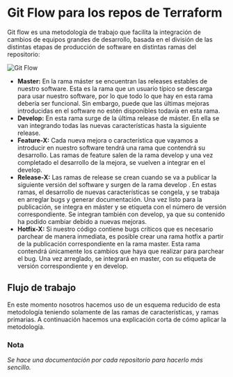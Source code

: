 # Git Flow para los repos de Terraform
Git flow es una metodología de trabajo que facilita la integración de cambios de equipos grandes de desarrollo, basada en el división de las distintas etapas de producción de software en distintas ramas del repositorio:
 
 
![Git Flow](../../img/gitflow1.svg)
<!-- ![Git Flow](../../../img/git_flow_explanation.svg) -->
 
* **Master:** En la rama máster se encuentran las releases estables de nuestro software. Esta es la rama que un usuario típico se descarga para usar nuestro software, por lo que todo lo que hay en esta rama debería ser funcional. Sin embargo, puede que las últimas mejoras introducidas en el software no estén disponibles todavía en esta rama.
* **Develop:** En esta rama surge de la última release de máster. En ella se van integrando todas las nuevas características hasta la siguiente release.
* **Feature-X:** Cada nueva mejora o característica que vayamos a introducir en nuestro software tendrá una rama que contendrá su desarrollo. Las ramas de feature salen de la rama develop y una vez completado el desarrollo de la mejora, se vuelven a integrar en el develop.
* **Release-X:** Las ramas de release se crean cuando se va a publicar la siguiente versión del software y surgen de la rama develop . En estas ramas, el desarrollo de nuevas características se congela, y se trabaja en arreglar bugs y generar documentación. Una vez listo para la publicación, se integra en máster y se etiqueta con el número de versión correspondiente. Se integran también con develop, ya que su contenido ha podido cambiar debido a nuevas mejoras.
* **Hotfix-X:** Si nuestro código contiene bugs críticos que es necesario parchear de manera inmediata, es posible crear una rama hotfix a partir de la publicación correspondiente en la rama master. Esta rama contendrá únicamente los cambios que haya que realizar para parchear el bug. Una vez arreglado, se integrará en master, con su etiqueta de versión correspondiente y en develop.
 
## Flujo de trabajo
En este momento nosotros hacemos uso  de un esquema reducido de esta metodología teniendo solamente de  las ramas de características, y ramas primarias. A continuación  hacemos una explicación corta de cómo aplicar la metodología.
### Nota
*Se hace una documentación por cada repositorio para hacerlo más sencillo.*
 